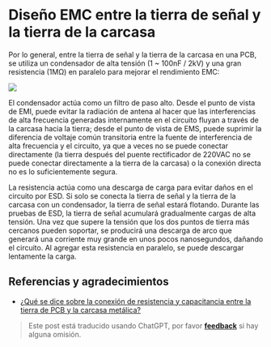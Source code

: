 # Diseño EMC entre la tierra de señal y la tierra de la carcasa

Por lo general, entre la tierra de señal y la tierra de la carcasa en una PCB, se utiliza un condensador de alta tensión (1 ~ 100nF / 2kV) y una gran resistencia (1MΩ) en paralelo para mejorar el rendimiento EMC:

![](https://wiki-media-1253965369.cos.ap-guangzhou.myqcloud.com/img/20220620162528.png)

El condensador actúa como un filtro de paso alto. Desde el punto de vista de EMI, puede evitar la radiación de antena al hacer que las interferencias de alta frecuencia generadas internamente en el circuito fluyan a través de la carcasa hacia la tierra; desde el punto de vista de EMS, puede suprimir la diferencia de voltaje común transitoria entre la fuente de interferencia de alta frecuencia y el circuito, ya que a veces no se puede conectar directamente (la tierra después del puente rectificador de 220VAC no se puede conectar directamente a la tierra de la carcasa) o la conexión directa no es lo suficientemente segura.

La resistencia actúa como una descarga de carga para evitar daños en el circuito por ESD. Si solo se conecta la tierra de señal y la tierra de la carcasa con un condensador, la tierra de señal estará flotando. Durante las pruebas de ESD, la tierra de señal acumulará gradualmente cargas de alta tensión. Una vez que supere la tensión que los dos puntos de tierra más cercanos pueden soportar, se producirá una descarga de arco que generará una corriente muy grande en unos pocos nanosegundos, dañando el circuito. Al agregar esta resistencia en paralelo, se puede descargar lentamente la carga.

## Referencias y agradecimientos

- [¿Qué se dice sobre la conexión de resistencia y capacitancia entre la tierra de PCB y la carcasa metálica?](https://mp.weixin.qq.com/s/vAdoDyBed4uIfISrP0Zeyw)

> Este post está traducido usando ChatGPT, por favor [**feedback**](https://github.com/linyuxuanlin/Wiki_MkDocs/issues/new) si hay alguna omisión.
